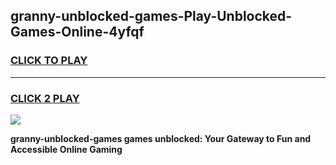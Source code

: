 
## granny-unblocked-games-Play-Unblocked-Games-Online-4yfqf
<h3>
<a href="https://premium76.site?title=granny-unblocked-games&ref=25A">CLICK TO PLAY</a></h3>
<hr>

<h3>
<a href="https://premium76.site?title=granny-unblocked-games&ref=25A">CLICK 2 PLAY</a>
  
</h3>

<a href="https://premium76.site?title=granny-unblocked-games&ref=25A"><img src="https://clearcache.store/games.png"></a>


**granny-unblocked-games games unblocked: Your Gateway to Fun and Accessible Online Gaming**
